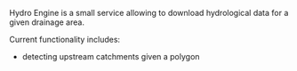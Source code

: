 Hydro Engine is a small service allowing to download hydrological data for a given drainage area.

Current functionality includes:

* detecting upstream catchments given a polygon
